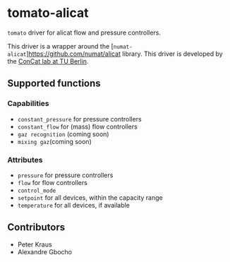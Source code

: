# tomato-alicat
`tomato` driver for alicat flow and pressure controllers.

This driver is a wrapper around the [`numat-alicat`]https://github.com/numat/alicat library. This driver is developed by the [ConCat lab at TU Berlin](https://tu.berlin/en/concat).

## Supported functions

### Capabilities
- `constant_pressure` for pressure controllers 
- `constant_flow` for (mass) flow controllers 
-  `gaz recognition` (coming soon)
- `mixing gaz`(coming soon)


### Attributes
- `pressure` for pressure controllers
- `flow` for flow controllers
- `control_mode` 
- `setpoint` for all devices, within the capacity range
- `temperature` for all devices, if available

## Contributors

- Peter Kraus
- Alexandre Gbocho
